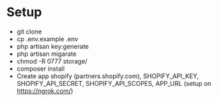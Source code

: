 # Setup
- git clone
- cp .env.example .env
- php artisan key:generate
- php artisan migarate
- chmod -R 0777 storage/
- composer install
- Create app shopify (partners.shopify.com), SHOPIFY_API_KEY, SHOPIFY_API_SECRET, SHOPIFY_API_SCOPES, APP_URL (setup on https://ngrok.com/)

